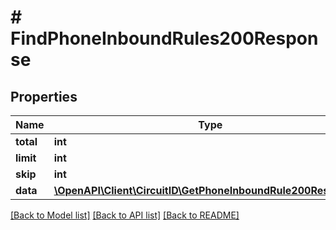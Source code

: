 # # FindPhoneInboundRules200Response

## Properties

Name | Type | Description | Notes
------------ | ------------- | ------------- | -------------
**total** | **int** |  |
**limit** | **int** |  |
**skip** | **int** |  |
**data** | [**\OpenAPI\Client\CircuitID\GetPhoneInboundRule200Response[]**](GetPhoneInboundRule200Response.md) |  |

[[Back to Model list]](../../README.md#models) [[Back to API list]](../../README.md#endpoints) [[Back to README]](../../README.md)
